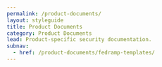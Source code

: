```yaml
---
permalink: /product-documents/
layout: styleguide
title: Product Documents
category: Product Documents
lead: Product-specific security documentation.
subnav:
  - href: /product-documents/fedramp-templates/
---
```

